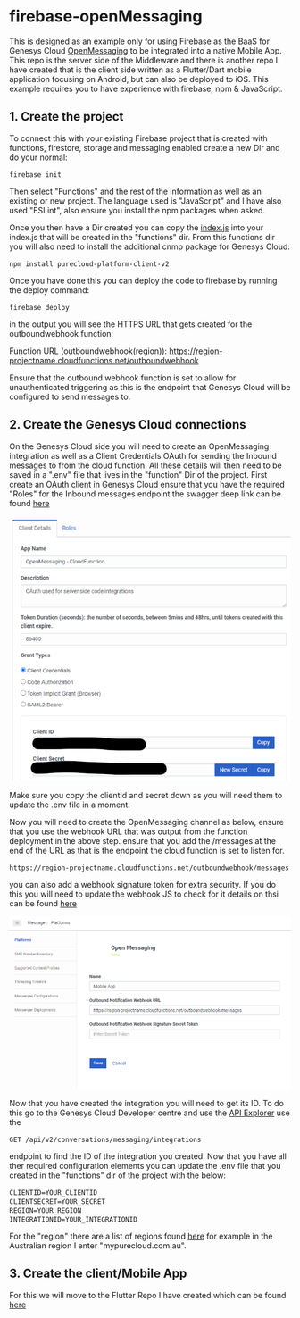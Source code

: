 # firebase-openMessaging
This is designed as an example only for using Firebase as the BaaS for Genesys Cloud [OpenMessaging](https://developer.genesys.cloud/commdigital/digital/openmessaging/) to be integrated into a native Mobile App. This repo is the server side of the Middleware and there is another repo I have created that is the client side written as a Flutter/Dart mobile application focusing on Android, but can also be deployed to iOS. This example requires you to have experience with firebase, npm & JavaScript.

## 1. Create the project

To connect this with your existing Firebase project that is created with functions, firestore, storage and messaging enabled create a new Dir and do your normal:

    firebase init

Then select "Functions" and the rest of the information as well as an existing or new project. The language used is "JavaScript" and I have also used "ESLint", also ensure you install the npm packages when asked.

Once you then have a Dir created you can copy the [index.js]() into your index.js that will be created in the "functions" dir. From this functions dir you will also need to install the additional cnmp package for Genesys Cloud:

    npm install purecloud-platform-client-v2

Once you have done this you can deploy the code to firebase by running the deploy command:

    firebase deploy

in the output you will see the HTTPS URL that gets created for the outboundwebhook function: 

Function URL (outboundwebhook(region)): https://region-projectname.cloudfunctions.net/outboundwebhook

Ensure that the outbound webhook function is set to allow for unauthenticated triggering as this is the endpoint that Genesys Cloud will be configured to send messages to.

## 2. Create the Genesys Cloud connections

On the Genesys Cloud side you will need to create an OpenMessaging integration as well as a Client Credentials OAuth for sending the Inbound messages to from the cloud function. All these details will then need to be saved in a ".env" file that lives in the "function" Dir of the project. First create an OAuth client in Genesys Cloud ensure that you have the required "Roles" for the Inbound messages endpoint the swagger deep link can be found [here](https://developer.genesys.cloud/routing/conversations/conversations-apis#post-api-v2-conversations-messages-inbound-open)

![](/docs/images/oauth.png?raw=true)

Make sure you copy the clientId and secret down as you will need them to update the .env file in a moment.

Now you will need to create the OpenMessaging channel as below, ensure that you use the webhook URL that was output from the function deployment in the above step. ensure that you add the /messages at the end of the URL as that is the endpoint the cloud function is set to listen for.

    https://region-projectname.cloudfunctions.net/outboundwebhook/messages

you can also add a webhook signature token for extra security. If you do this you will need to update the webhook JS to check for it details on thsi can be found [here](https://developer.genesys.cloud/commdigital/digital/openmessaging/validate)

![](/docs/images/createintegration.png?raw=true)

Now that you have created the integration you will need to get its ID. To do this go to the Genesys Cloud Developer centre and use the [API Explorer](https://developer.genesys.cloud/devapps/api-explorer) use the

    GET /api/v2/conversations/messaging/integrations

endpoint to find the ID of the integration you created. Now that you have all ther required configuration elements you can update the .env file that you created in the "functions" dir of the project with the below:


    CLIENTID=YOUR_CLIENTID
    CLIENTSECRET=YOUR_SECRET
    REGION=YOUR_REGION
    INTEGRATIONID=YOUR_INTEGRATIONID

For the "region" there are a list of regions found [here](https://developer.genesys.cloud/platform/api/) for example in the Australian region I enter "mypurecloud.com.au".

## 3. Create the client/Mobile App

For this we will move to the Flutter Repo I have created which can be found [here](https://github.com/mcphee11/flutter-openMessaging)